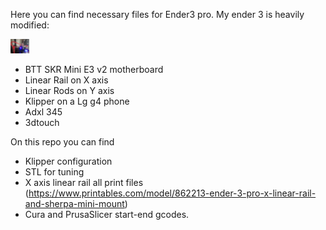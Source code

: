 Here you can find necessary files for Ender3 pro. My ender 3 is heavily modified:

<img width="30px" src="./x%20axis%20linear%20rail/main.jpg" alt="image_name png" />

* BTT SKR Mini E3 v2 motherboard
* Linear Rail on X axis
* Linear Rods on Y axis 
* Klipper on a Lg g4 phone
* Adxl 345
* 3dtouch 

On this repo you can find
* Klipper configuration
* STL for tuning
* X axis linear rail all print files (https://www.printables.com/model/862213-ender-3-pro-x-linear-rail-and-sherpa-mini-mount)
* Cura and PrusaSlicer start-end gcodes. 
